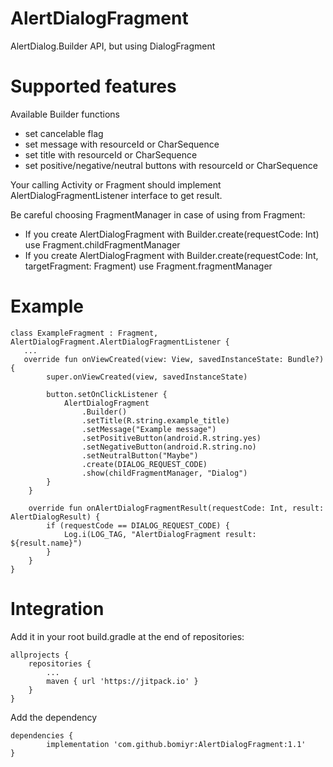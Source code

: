 # AlertDialogFragment
AlertDialog.Builder API, but using DialogFragment

# Supported features

Available Builder functions
- set cancelable flag
- set message with resourceId or CharSequence
- set title with resourceId or CharSequence
- set positive/negative/neutral buttons with resourceId or CharSequence

Your calling Activity or Fragment should implement AlertDialogFragmentListener interface to get result.

Be careful choosing FragmentManager in case of using from Fragment:
- If you create AlertDialogFragment with Builder.create(requestCode: Int) use Fragment.childFragmentManager
- If you create AlertDialogFragment with Builder.create(requestCode: Int, targetFragment: Fragment) use Fragment.fragmentManager

# Example


    class ExampleFragment : Fragment, AlertDialogFragment.AlertDialogFragmentListener {
       ...
       override fun onViewCreated(view: View, savedInstanceState: Bundle?) {
            super.onViewCreated(view, savedInstanceState)

            button.setOnClickListener {
                AlertDialogFragment
                    .Builder()
                    .setTitle(R.string.example_title)
                    .setMessage("Example message")
                    .setPositiveButton(android.R.string.yes)
                    .setNegativeButton(android.R.string.no)
                    .setNeutralButton("Maybe")
                    .create(DIALOG_REQUEST_CODE)
                    .show(childFragmentManager, "Dialog")
            }
        }

        override fun onAlertDialogFragmentResult(requestCode: Int, result: AlertDialogResult) {
            if (requestCode == DIALOG_REQUEST_CODE) {
                Log.i(LOG_TAG, "AlertDialogFragment result: ${result.name}")
            }
        }
    }


# Integration

Add it in your root build.gradle at the end of repositories:

	allprojects {
		repositories {
			...
			maven { url 'https://jitpack.io' }
		}
	}

Add the dependency

	dependencies {
	        implementation 'com.github.bomiyr:AlertDialogFragment:1.1'
	}

